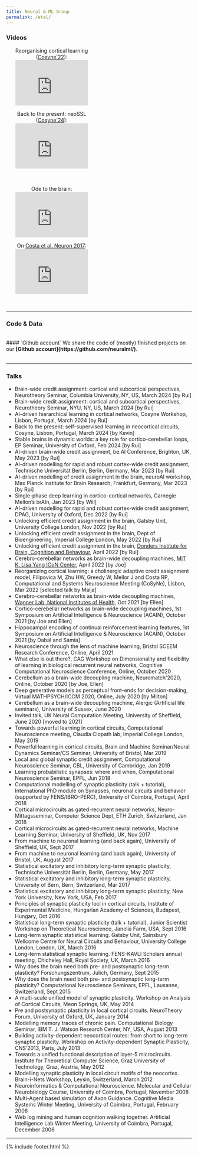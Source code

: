 ```yaml
---
title: Neural & ML Group
permalink: /etal/
---
```


### Videos


<div class="content list people" style="text-align: left;">
  <div class="list-item-people" style="width: 49%">
    <p class="list-post-title">
      <center>
        Reorganising cortical learning (<a href="https://www.cosyne.org/">Cosyne'22</a>):
          <style>.embed-container { position: relative; margin-bottom: 0px; padding-bottom: 50%; height: 0; overflow: hidden; max-width: 75%; max-height: 85%;} .embed-container iframe, .embed-container object, .embed-container embed { position: absolute; top: 0; left: 0; width: 80%; height: 55%; }</style><div class='embed-container'><iframe src='https://www.youtube.com/embed/jnYJBJ2kndA' frameborder='0' allowfullscreen></iframe></div>
        </center>      
      </p>    
   </div>
   <div class="list-item-people" style="width: 49%">
    <p class="list-post-title">
      <center>
        Back to the present: neoSSL (<a href="https://www.cosyne.org/">Cosyne'24</a>):
          <style>.embed-container { position: relative; margin-bottom: 0px; padding-bottom: 50%; height: 0; overflow: hidden; max-width: 75%; max-height: 85%;} .embed-container iframe, .embed-container object, .embed-container embed { position: absolute; top: 0; left: 0; width: 80%; height: 55%; }</style><div class='embed-container'><iframe src="https://www.youtube.com/embed/rNPhkhJtCc8?si=Ud9XIw_xcRIlqC0M;start=4930" frameborder='0' allowfullscreen></iframe></div>
        </center>
      </p>    
   </div><br>
</div>

<div class="content list people" style="text-align: left;">
  <div class="list-item-people" style="width: 49%">
    <p class="list-post-title">
      <center>
      	Ode to the brain:
          <style>.embed-container { position: relative; margin-bottom: 0px; padding-bottom: 50%; height: 0; overflow: hidden; max-width: 75%; max-height: 85%;} .embed-container iframe, .embed-container object, .embed-container embed { position: absolute; top: 0; left: 0; width: 80%; height: 55%; }</style><div class='embed-container'><iframe src='https://www.youtube.com/embed/JB7jSFeVz1U' frameborder='0' allowfullscreen></iframe></div>
        </center>      
      </p>    
   </div>
   <div class="list-item-people" style="width: 49%">
      <p class="list-post-title">
         <center>
         	On <a href="http://www.cell.com/neuron/fulltext/S0896-6273(17)30861-9">Costa et al. Neuron 2017</a>:
         	<style>.embed-container { position: relative; margin-bottom: 0px; padding-bottom: 50%; height: 0; overflow: hidden; max-width: 80%; max-height: 90%;} .embed-container iframe, .embed-container object, .embed-container embed { position: absolute; top: 0; left: 0; width: 100%; height: 100%; }</style><div class='embed-container'><iframe src='https://player.vimeo.com/video/249505102' width="320" height="200" frameborder='0' allowfullscreen></iframe></div>
        </center>
       </p>
    </div><br>    
</div>

<hr>

### Code & Data


<br>
#### `Github account`
We share the code of (mostly) finished projects on our <b>[Github account](https://github.com/neuralml/)</b>.
<br><br>


<hr>

### Talks

- Brain-wide credit assignment: cortical and subcortical perspectives, Neurotheory Seminar, Columbia University, NY, US, March 2024 [by Rui]
- Brain-wide credit assignment: cortical and subcortical perspectives, Neurotheory Seminar, NYU, NY, US, March 2024 [by Rui]
- AI-driven hierarchical learning in cortical networks, Cosyne Workshop, Lisbon, Portugal, March 2024 [by Rui]
- Back to the present: self-supervised learning in neocortical circuits, Cosyne, Lisbon, Portugal, March 2024 [by Kevin]
- Stable brains in dynamic worlds: a key role for cortico-cerebellar loops, EP Seminar, University of Oxford, Feb 2024 [by Rui]
- AI-driven brain-wide credit assignment, be.AI Conference, Brighton, UK, May 2023 [by Rui]
- AI-driven modelling for rapid and robust cortex-wide credit assignment, Technische Universität Berlin, Berlin, Germany, Mar 2023 [by Rui]
- AI-driven modelling of credit assignment in the brain, neuroAI workshop, Max Planck Institute for Brain Research, Frankfurt, Germany, Mar 2023 [by Rui]
- Single-phase deep learning in cortico-cortical networks, Carnegie Mellon’s brAIn, Jan 2023 [by Will]
- AI-driven modelling for rapid and robust cortex-wide credit assignment, DPAG, University of Oxford, Dec 2022 [by Rui]
- Unlocking efficient credit assignment in the brain, Gatsby Unit, University College London, Nov 2022 [by Rui]
- Unlocking efficient credit assignment in the brain, Dept of Bioengineering, Imperial College London, May 2022 [by Rui]
- Unlocking efficient credit assignment in the brain, [Donders Institute for Brain, Cognition and Behaviour](https://www.ru.nl/donders/), April 2022 [by Rui]
- Cerebro-cerebellar networks as brain-wide decoupling machines, [MIT K. Lisa Yang ICoN Center](https://yangtan.mit.edu/k-lisa-yang-integrative-computational-neuroscience-icon-center/), April 2022 [by Joe]
- Reorganizing cortical learning: a cholinergic adaptive credit assignment model, Filipovica M, Zhu HW, Greedy W, Mellor J and Costa RP, Computational and Systems Neuroscience Meeting (CoSyNe), Lisbon, Mar 2022 [selected talk by Maija]
- Cerebro-cerebellar networks as brain-wide decoupling machines, [Wagner Lab, National Institutes of Health](http://markwagnerlab.com/), Oct 2021 [by Ellen]
- Cortico-cerebellar networks as brain-wide decoupling machines, 1st Symposium on Artificial Intelligence & Neuroscience (ACAIN), October 2021 [by Joe and Ellen]
- Hippocampal encoding of continual reinforcement learning features, 1st Symposium on Artificial Intelligence & Neuroscience (ACAIN), October 2021 [by Dabal and Samia]
- Neuroscience through the lens of machine learning, Bristol SCEEM Research Conference, Online, April 2021
- What else is out there?, CAG Workshop on Dimensionality and flexibility of learning in biological recurrent neural networks, Cognitive Computational Neuroscience Conference, Online, October 2020
- Cerebellum as a brain-wide decoupling machine, Neuromatch'2020, Online, October 2020 [by Joe, Ellen]
- Deep generative models as perceptual front-ends for decision-making, Virtual MATHPSYCH/ICCM 2020, Online, July 2020 [by Milton]
- Cerebellum as a brain-wide decoupling machine, Alergic (Artificial life seminars), University of Sussex, June 2020
- Invited talk, UK Neural Computation Meeting, University of Sheffield, June 2020 [moved to 2021]
- Towards powerful learning in cortical circuits, Computational Neuroscience meeting, Claudia Clopath lab, Imperial College London, May 2019
- Powerful learning in cortical circuits, Brain and Machine Seminar/Neural Dynamics Seminar/CS Seminar, University of Bristol, Mar 2019
- Local and global synaptic credit assignment, Computational Neuroscience Seminar, CBL, University of Cambridge, Jan 2019
- Learning probabilistic synapses: where and when, Computational Neuroscience Seminar, EPFL, Jun 2018
- Computational modelling of synaptic plasticity (talk + tutorial), International PhD module on Synapses, neuronal circuits and behavior (supported by FENS/IBRO-PERC), University of Coimbra, Portugal, April 2018
- Cortical microcircuits as gated-recurrent neural networks, Neuro-Mittagsseminar, Computer Science Dept, ETH Zurich, Switzerland, Jan 2018
- Cortical microcircuits as gated-recurrent neural networks, Machine Learning Seminar, University of Sheffield, UK, Nov 2017
- From machine to neuronal learning (and back again), University of Sheffield, UK, Sept 2017
- From machine to neuronal learning (and back again), University of Bristol, UK, August 2017
- Statistical excitatory and inhibitory long-term synaptic plasticity, Technische Universität Berlin, Berlin, Germany, May 2017
- Statistical excitatory and inhibitory long-term synaptic plasticity, University of Bern, Bern, Switzerland, Mar 2017
- Statistical excitatory and inhibitory long-term synaptic plasticity, New York University, New York, USA, Feb 2017
- Principles of synaptic plasticity loci in cortical circuits, Institute of Experimental Medicine, Hungarian Academy of Sciences, Budapest, Hungary, Oct 2016
- Statistical long-term synaptic plasticity (talk + tutorial), Junior Scientist Workshop on Theoretical Neuroscience, Janelia Farm, USA, Sept 2016
- Long-term synaptic statistical learning. Gatsby Unit, Sainsbury Wellcome Centre for Neural Circuits and Behaviour, University College London, London, UK, March 2016
- Long-term statistical synaptic learning. FENS-KAVLI Scholars annual meeting, Chicheley Hall, Royal Society, UK, March 2016
- Why does the brain need both pre- and postsynaptic long-term plasticity? Forschungszentrum, Julich, Germany, Sept 2015
- Why does the brain need both pre- and postsynaptic long-term plasticity? Computational Neuroscience Seminars, EPFL, Lausanne, Switzerland, Sept 2015
- A multi-scale unified model of synaptic plasticity. Workshop on Analysis of Cortical Circuits, Meon Springs, UK, May 2014
- Pre and postsynaptic plasticity in local cortical circuits. NeuroTheory Forum, University of Oxford, UK, January 2014
- Modelling memory traces of chronic pain. Computational Biology Seminar, IBM T. J. Watson Research Center, NY, USA, August 2013
- Building activity-dependent neocortical routes: from short to long-term synaptic plasticity. Workshop on Activity-dependent Synaptic Plasticity, CNS’2013, Paris, July 2013
- Towards a unified functional description of layer-5 microcircuits. Institute for Theoretical Computer Science, Graz University of Technology, Graz, Austria, May 2012
- Modelling synaptic plasticity in local circuit motifs of the neocortex. Brain-i-Nets Workshop, Leysin, Switzerland, March 2012
- Neuroinformatics & Computational Neuroscience. Molecular and Cellular Neurobiology Course, University of Coimbra, Portugal, November 2008
- Multi-Agent based simulation of Axon Guidance. Cognitive Media Systems Winter Meeting, University of Coimbra, Portugal, February 2008
- Web log mining and human cognition walking together. Artificial Intelligence Lab Winter Meeting, University of Coimbra, Portugal, December 2006

<!--<center>
  <style>.embed-container { position: relative; margin-bottom: -50px; padding-bottom: 50%; height: 0; overflow: hidden; max-width: 75%; max-height: 85%;} .embed-container iframe, .embed-container object, .embed-container embed { position: absolute; top: 0; left: 0; width: 100%; height: 85%; }</style><div class='embed-container'><iframe src='https://www.youtube.com/embed/JB7jSFeVz1U' frameborder='0' allowfullscreen></iframe></div>
<iframe width="75%" height="315" src="https://www.youtube.com/embed/7SXjI7zrluA" frameborder="0" allow="autoplay; encrypted-media" allowfullscreen></iframe>
</center> -->


<hr>
{% include footer.html %}